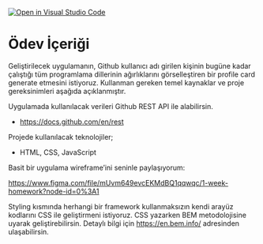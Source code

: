 [![Open in Visual Studio Code](https://classroom.github.com/assets/open-in-vscode-f059dc9a6f8d3a56e377f745f24479a46679e63a5d9fe6f495e02850cd0d8118.svg)](https://classroom.github.com/online_ide?assignment_repo_id=5741156&assignment_repo_type=AssignmentRepo)
# Ödev İçeriği
Geliştirilecek uygulamanın, Github kullanıcı adı girilen kişinin bugüne kadar çalıştığı tüm programlama dillerinin ağırlıklarını görselleştiren bir profile card generate etmesini istiyoruz. Kullanman gereken temel kaynaklar ve proje gereksinimleri aşağıda açıklanmıştır.

Uygulamada kullanılacak verileri Github REST API ile alabilirsin. 
* https://docs.github.com/en/rest

Projede kullanılacak teknolojiler;
- HTML, CSS, JavaScript

Basit bir uygulama wireframe’ini seninle paylaşıyorum:

https://www.figma.com/file/mUvm649evcEKMdBQ1qqwqc/1-week-homework?node-id=0%3A1

Styling kısmında herhangi bir framework kullanmaksızın kendi arayüz kodlarını CSS ile geliştirmeni istiyoruz. CSS yazarken BEM metodolojisine uyarak geliştirebilirsin. Detaylı bilgi için https://en.bem.info/ adresinden ulaşabilirsin.
